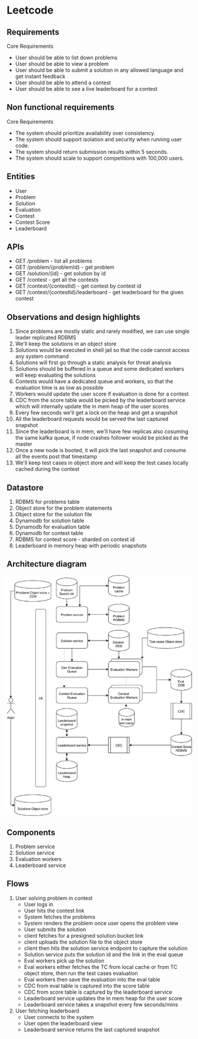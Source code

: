 # Leetcode 

## Requirements
Core Requirements
- User should be able to list down problems
- User should be able to view a problem
- User should be able to submit a solution in any allowed language and get instant feedback
- User should be able to attend a contest
- User should be able to see a live leaderboard for a contest

## Non functional requirements
Core Requirements
- The system should prioritize availability over consistency.
- The system should support isolation and security when running user code.
- The system should return submission results within 5 seconds.
- The system should scale to support competitions with 100,000 users.

## Entities

- User
- Problem
- Solution
- Evaluation
- Contest
- Contest Score
- Leaderboard

## APIs
- GET /problem - list all problems
- GET /problem/{problemId} - get problem
- GET /solution/{id} - get solution by id
- GET /contest - get all the contests
- GET /contest/{contestId} - get contest by contest id
- GET /contest/{contestId}/leaderboard - get leaderboard for the given contest

## Observations and design highlights
1. Since problems are mostly static and rarely modified, we can use single leader replicated RDBMS
2. We'll keep the solutions in an object store
3. Solutions would be executed in shell jail so that the code cannot access any system command
4. Solutions will first go through a static analysis for threat analysis
5. Solutions should be buffered in a queue and some dedicated workers will keep evaluating the solutions
6. Contests would have a dedicated queue and workers, so that the evaluation time is as low as possible
7. Workers would update the user score if evaluation is done for a contest
8. CDC from the score table would be picked by the leaderboard service which will internally update the in mem heap of the user scores
9. Every few seconds we'll get a lock on the heap and get a snapshot
10. All the leaderboard requests would be served the last captured snapshot
11. Since the leaderboard is in mem, we'll have few replicas also cosuming the same kafka queue, if node crashes follower would be picked as the master
12. Once a new node is booted, it will pick the last snapshot and consume all the events post that timestamp
13. We'll keep test cases in object store and will keep the test cases locally cached during the contest

## Datastore
1. RDBMS for problems table
2. Object store for the problem statements
2. Object store for the solution file
3. Dynamodb for solution table
4. Dynamodb for evaluation table
5. Dynamodb for contest table
6. RDBMS for contest score - sharded on contest id
7. Leaderboard in memory heap with periodic snapshots

## Architecture diagram

![Architecture diagram](./assets/leetcode.drawio.svg "Architecure diagram")

## Components
1. Problem service
2. Solution service
3. Evaluation workers
4. Leaderboard service

## Flows

1. User solving problem in contest
    - User logs in
    - User hits the contest link
    - System fetches the problems
    - System renders the problem once user opens the problem view
    - User submits the solution
    - client fetches for a presigned solution bucket link
    - client uploads the solution file to the object store
    - client then hits the solution service endpoint to capture the solution
    - Solution service puts the solution id and the link in the eval queue
    - Eval workers pick up the solution
    - Eval workers either fetches the TC from local cache or from TC object store, then run the test cases evaluation
    - Eval workers then save the evaluation into the eval table
    - CDC from eval table is captured into the score table
    - CDC from score table is captured by the leaderboard service
    - Leaderboard service updates the in mem heap for the user score
    - Leaderboard service takes a snapshot every few seconds/mins
2. User fetching leaderboard
    - User connects to the system
    - User open the leaderboard view
    - Leaderboard service returns the last captured snapshot

